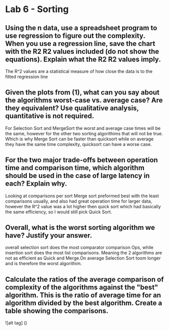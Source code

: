 # Lab 6 - Sorting

## Using the n data, use a spreadsheet program to use regression to figure out the complexity. When you use a regression line, save the chart with the R2 R2 values included (do not show the equations). Explain what the R2 R2 values imply.

The R^2 values are a statistical measure of how close the data is to the fitted regression line

## Given the plots from (1), what can you say about the algorithms worst-case vs. average case? Are they equivalent? Use qualitative analysis, quantitative is not required.
  
For Selection Sort and MergeSort the worst and average case times will be the same, however for the other two sorting algorithims that will not be true. Which is why Merge Sort can be faster than quicksort while on average they have the same time complexity, quicksort can have a worse case.

## For the two major trade-offs between operation time and comparison time, which algorithm should be used in the case of large latency in each? Explain why.
  
Looking at comparisons per sort Merge sort preformed best with the least comparisons usually, and also had great operation time for larger data, however the R^2 value was a lot higher then quick sort which had basically the same efficiency, so I would still pick Quick Sort.

## Overall, what is the worst sorting algorithm we have? Justify your answer.
  
overall selection sort does the most comparator comparison Ops, while insertion sort does the most list comparisons. Meaning the 2 algorithms are not as efficient as Quick and Merge.On average Selection Sort toom longer and is therefore the worst algorithim.

## Calculate the ratios of the average comparison of complexity of the algorithms against the "best" algorithm. This is the ratio of average time for an algorithm divided by the best algorithm. Create a table showing the comparisons.

![alt tag] ()
